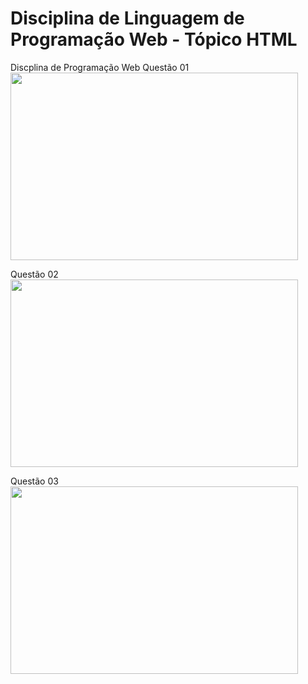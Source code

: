 
# Disciplina de Linguagem de Programação Web - Tópico HTML
Discplina de Programação Web
Questão 01
<img width="460" height="300" src="">

Questão 02
<img width="460" height="300" src="">

Questão 03
<img width="460" height="300" src="">
